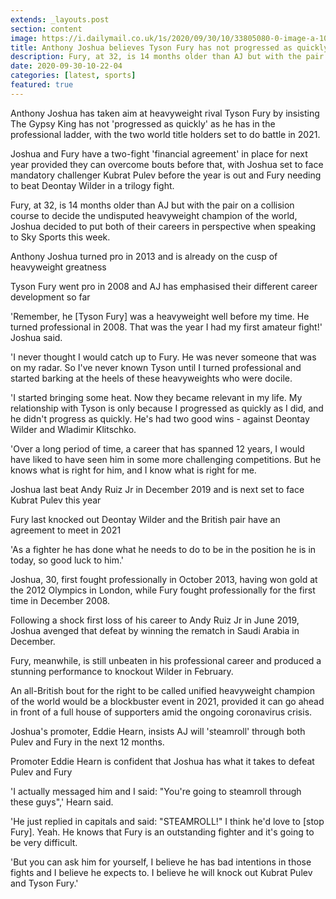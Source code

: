 ```yaml
---
extends: _layouts.post
section: content
image: https://i.dailymail.co.uk/1s/2020/09/30/10/33805080-0-image-a-10_1601456793205.jpg 
title: Anthony Joshua believes Tyson Fury has not progressed as quickly as him at heavyweight level 
description: Fury, at 32, is 14 months older than AJ but with the pair on a collision course to decide the undisputed heavyweight champion of the world, Joshua decided to put both of their careers in perspective this week. 
date: 2020-09-30-10-22-04 
categories: [latest, sports] 
featured: true 
--- 
```

Anthony Joshua has taken aim at heavyweight rival Tyson Fury by insisting The Gypsy King has not 'progressed as quickly' as he has in the professional ladder, with the two world title holders set to do battle in 2021. 

Joshua and Fury have a two-fight 'financial agreement' in place for next year provided they can overcome bouts before that, with Joshua set to face mandatory challenger Kubrat Pulev before the year is out and Fury needing to beat Deontay Wilder in a trilogy fight. 

Fury, at 32, is 14 months older than AJ but with the pair on a collision course to decide the undisputed heavyweight champion of the world, Joshua decided to put both of their careers in perspective when speaking to Sky Sports this week. 

Anthony Joshua turned pro in 2013 and is already on the cusp of heavyweight greatness

Tyson Fury went pro in 2008 and AJ has emphasised their different career development so far

'Remember, he [Tyson Fury] was a heavyweight well before my time. He turned professional in 2008. That was the year I had my first amateur fight!' Joshua said.

'I never thought I would catch up to Fury. He was never someone that was on my radar. So I've never known Tyson until I turned professional and started barking at the heels of these heavyweights who were docile.

'I started bringing some heat. Now they became relevant in my life. My relationship with Tyson is only because I progressed as quickly as I did, and he didn't progress as quickly. He's had two good wins - against Deontay Wilder and Wladimir Klitschko.

'Over a long period of time, a career that has spanned 12 years, I would have liked to have seen him in some more challenging competitions. But he knows what is right for him, and I know what is right for me. 

Joshua last beat Andy Ruiz Jr in December 2019 and is next set to face Kubrat Pulev this year

Fury last knocked out Deontay Wilder and the British pair have an agreement to meet in 2021

'As a fighter he has done what he needs to do to be in the position he is in today, so good luck to him.'

Joshua, 30, first fought professionally in October 2013, having won gold at the 2012 Olympics in London, while Fury fought professionally for the first time in December 2008. 

Following a shock first loss of his career to Andy Ruiz Jr in June 2019, Joshua avenged that defeat by winning the rematch in Saudi Arabia in December. 

Fury, meanwhile, is still unbeaten in his professional career and produced a stunning performance to knockout Wilder in February. 

An all-British bout for the right to be called unified heavyweight champion of the world would be a blockbuster event in 2021, provided it can go ahead in front of a full house of supporters amid the ongoing coronavirus crisis. 

Joshua's promoter, Eddie Hearn, insists AJ will 'steamroll' through both Pulev and Fury in the next 12 months. 

Promoter Eddie Hearn is confident that Joshua has what it takes to defeat Pulev and Fury

'I actually messaged him and I said: "You're going to steamroll through these guys",' Hearn said. 

'He just replied in capitals and said: "STEAMROLL!" I think he'd love to [stop Fury]. Yeah. He knows that Fury is an outstanding fighter and it's going to be very difficult. 

'But you can ask him for yourself, I believe he has bad intentions in those fights and I believe he expects to. I believe he will knock out Kubrat Pulev and Tyson Fury.'

